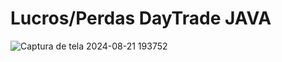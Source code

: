 # Lucros/Perdas DayTrade JAVA

![Captura de tela 2024-08-21 193752](https://github.com/user-attachments/assets/e92bad7d-0018-4eeb-b173-eeb7e8b58ac6)
